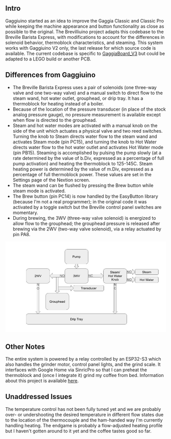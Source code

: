 ## Intro
Gaggiuino started as an idea to improve the Gaggia Classic and Classic Pro while keeping the machine appearance and button functionality as close as possible to the original. The Brevilliuino project adapts this codebase to the Breville Barista Express, with modifications to account for the differences in solenoid behavior, thermoblock characteristics, and steaming. This system works with Gaggiuino V2 only, the last release for which source code is available. The current codebase is specific to [GaggiaBoard_V3](https://github.com/banoz/CoffeeHat/tree/a1cdccbc4df707b2967d31b3c6e985c20c3fda71/Hardware/GaggiaBoard_V3) but could be adapted to a LEGO build or another PCB.

## Differences from Gaggiuino
- The Breville Barista Express uses a pair of solenoids (one three-way valve and one two-way valve) and a manual switch to direct flow to the steam wand, hot water outlet, grouphead, or drip tray. It has a thermoblock for heating instead of a boiler.
- Because of the location of the pressure transducer (in place of the stock analog pressure gauge), no pressure measurement is available except when flow is directed to the grouphead. 
- Steam and hot water modes are activated with a manual knob on the side of the unit which actuates a physical valve and two reed switches. Turning the knob to Steam directs water flow to the steam wand and activates Steam mode (pin PC15), and turning the knob to Hot Water directs water flow to the hot water outlet and activates Hot Water mode (pin PB15). Steaming is accomplished by pulsing the pump slowly (at a rate determined by the value of b.Div, expressed as a percentage of full pump activation) and heating the thermoblock to 125-145C. Steam heating power is determined by the value of m.Div, expressed as a percentage of full thermoblock power. These values are set in the Settings page of the Nextion screen. 
- The steam wand can be flushed by pressing the Brew button while steam mode is activated. 
- The Brew button (pin PC14) is now handled by the EasyButton library (because I'm not a real programmer); in the original code it was activated by a toggle switch but the Breville control panel switches are momentary. 
- During brewing, the 3WV (three-way valve solenoid) is energized to allow flow to the grouphead; the grouphead pressure is released after brewing via the 2WV (two-way valve solenoid), via a relay actuated by pin PA8.

![plumbing](/Plumbing.jpg)

## Other Notes
The entire system is powered by a relay controlled by an ESP32-S3 which also handles the grinder motor, control panel lights, and the grind scale. It interfaces with Google Home via SinricPro so that I can preheat the thermoblock and (once I integrate it) grind my coffee from bed. Information about this project is available [here](https://github.com/oblongflight/Brevilliuino-Grinder).

## Unaddressed Issues
The temperature control has not been fully tuned yet and we are probably over- or undershooting the desired temperature in different flow states due to the location of the thermocouple and the ham-handed way I'm currently handling heating. The endgame is probably a flow-adjusted heating profile but I haven't gotten around to it yet and the coffee tastes good so far.
